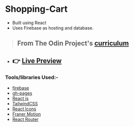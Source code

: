 # Shopping-Cart

- Built using React
- Uses Firebase as hosting and database.

> ## From The Odin Project's [curriculum](https://www.theodinproject.com/lessons/node-path-javascript-shopping-cart)

- ## 👉 [Live Preview](https://chat-app-d3c99.web.app)

### Tools/libraries Used:-

- [firebase](https://firebase.google.com/)
- [gh-pages](https://www.npmjs.com/package/gh-pages)
- [React js](https://reactjs.org/)
- [TailwindCSS](https://tailwindcss.com/)
- [React Icons](https://react-icons.github.io/react-icons/)
- [Franer Motion](https://www.framer.com/docs/)
- [React Router](https://reactrouter.com/en/main)

